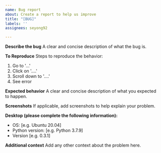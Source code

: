 ```yaml
---
name: Bug report
about: Create a report to help us improve
title: "[BUG]"
labels: ''
assignees: seyong92

---
```


**Describe the bug**
A clear and concise description of what the bug is.

**To Reproduce**
Steps to reproduce the behavior:
1. Go to '...'
2. Click on '....'
3. Scroll down to '....'
4. See error

**Expected behavior**
A clear and concise description of what you expected to happen.

**Screenshots**
If applicable, add screenshots to help explain your problem.

**Desktop (please complete the following information):**
 - OS: [e.g. Ubuntu 20.04]
 - Python version: [e.g. Python 3.7.9]
 - Version [e.g. 0.3.1]

**Additional context**
Add any other context about the problem here.
